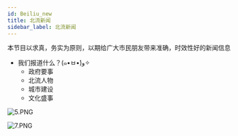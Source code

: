 ```yaml
---
id: Beiliu_new
title: 北流新闻
sidebar_label: 北流新闻
---
```


本节目以求真，务实为原则，以期给广大市民朋友带来准确，时效性好的新闻信息

- 我们报道什么？(๑•ㅂ•́)و✧
  - 政府要事
  - 北流人物
  - 城市建设
  - 文化盛事

![5.PNG](https://s2.loli.net/2022/09/02/ACMN1cQL5vIkfbB.png)

![7.PNG](https://s2.loli.net/2022/09/02/VB3wKgcFpmO9dIj.png)
